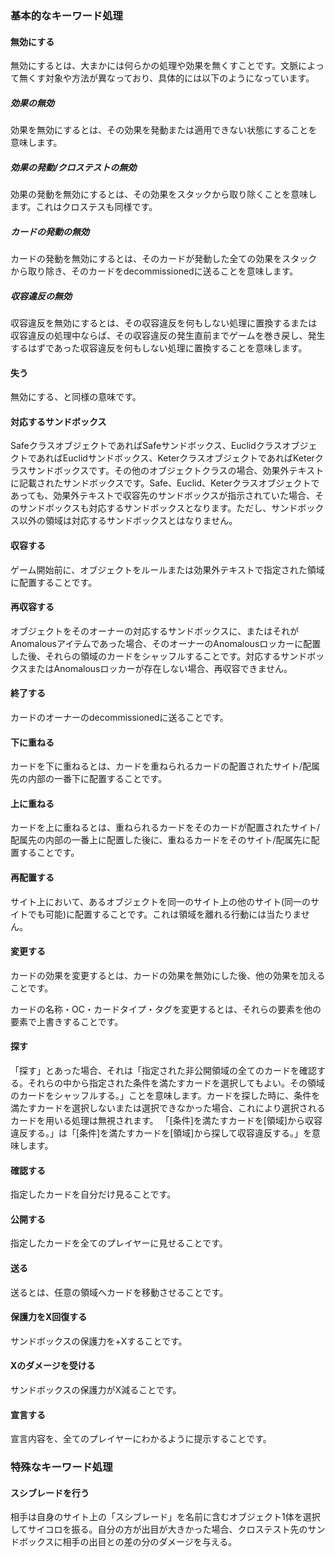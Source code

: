 ### 基本的なキーワード処理
#### 無効にする
無効にするとは、大まかには何らかの処理や効果を無くすことです。文脈によって無くす対象や方法が異なっており、具体的には以下のようになっています。
##### 効果の無効
効果を無効にするとは、その効果を発動または適用できない状態にすることを意味します。
##### 効果の発動/クロステストの無効
効果の発動を無効にするとは、その効果をスタックから取り除くことを意味します。これはクロステスも同様です。
##### カードの発動の無効
カードの発動を無効にするとは、そのカードが発動した全ての効果をスタックから取り除き、そのカードをdecommissionedに送ることを意味します。
##### 収容違反の無効
収容違反を無効にするとは、その収容違反を何もしない処理に置換するまたは収容違反の処理中ならば、その収容違反の発生直前までゲームを巻き戻し、発生するはずであった収容違反を何もしない処理に置換することを意味します。
#### 失う
無効にする、と同様の意味です。

#### 対応するサンドボックス
SafeクラスオブジェクトであればSafeサンドボックス、EuclidクラスオブジェクトであればEuclidサンドボックス、KeterクラスオブジェクトであればKeterクラスサンドボックスです。その他のオブジェクトクラスの場合、効果外テキストに記載されたサンドボックスです。Safe、Euclid、Keterクラスオブジェクトであっても、効果外テキストで収容先のサンドボックスが指示されていた場合、そのサンドボックスも対応するサンドボックスとなります。ただし、サンドボックス以外の領域は対応するサンドボックスとはなりません。
#### 収容する
ゲーム開始前に、オブジェクトをルールまたは効果外テキストで指定された領域に配置することです。
#### 再収容する
オブジェクトをそのオーナーの対応するサンドボックスに、またはそれがAnomalousアイテムであった場合、そのオーナーのAnomalousロッカーに配置した後、それらの領域のカードをシャッフルすることです。対応するサンドボックスまたはAnomalousロッカーが存在しない場合、再収容できません。
#### 終了する
カードのオーナーのdecommissionedに送ることです。
#### 下に重ねる
カードを下に重ねるとは、カードを重ねられるカードの配置されたサイト/配属先の内部の一番下に配置することです。
#### 上に重ねる
カードを上に重ねるとは、重ねられるカードをそのカードが配置されたサイト/配属先の内部の一番上に配置した後に、重ねるカードをそのサイト/配属先に配置することです。
#### 再配置する
サイト上において、あるオブジェクトを同一のサイト上の他のサイト(同一のサイトでも可能)に配置することです。これは領域を離れる行動には当たりません。
#### 変更する
カードの効果を変更するとは、カードの効果を無効にした後、他の効果を加えることです。

カードの名称・OC・カードタイプ・タグを変更するとは、それらの要素を他の要素で上書きすることです。
#### 探す
「探す」とあった場合、それは「指定された非公開領域の全てのカードを確認する。それらの中から指定された条件を満たすカードを選択してもよい。その領域のカードをシャッフルする。」ことを意味します。カードを探した時に、条件を満たすカードを選択しないまたは選択できなかった場合、これにより選択されるカードを用いる処理は無視されます。
「[条件]を満たすカードを[領域]から収容違反する。」は「[条件]を満たすカードを[領域]から探して収容違反する。」を意味します。
#### 確認する
指定したカードを自分だけ見ることです。
#### 公開する
指定したカードを全てのプレイヤーに見せることです。
#### 送る
送るとは、任意の領域へカードを移動させることです。
#### 保護力をX回復する
サンドボックスの保護力を+Xすることです。
#### Xのダメージを受ける
サンドボックスの保護力がX減ることです。
#### 宣言する
宣言内容を、全てのプレイヤーにわかるように提示することです。

### 特殊なキーワード処理
#### スシブレードを行う
相手は自身のサイト上の「スシブレード」を名前に含むオブジェクト1体を選択してサイコロを振る。自分の方が出目が大きかった場合、クロステスト先のサンドボックスに相手の出目との差の分のダメージを与える。


